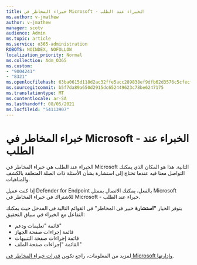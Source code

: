 ```yaml
---
title: خبراء المخاطر في Microsoft - الخبراء عند الطلب
ms.author: v-jmathew
author: v-jmathew
manager: scotv
audience: Admin
ms.topic: article
ms.service: o365-administration
ROBOTS: NOINDEX, NOFOLLOW
localization_priority: Normal
ms.collection: Adm_O365
ms.custom:
- "9004241"
- "8321"
ms.openlocfilehash: 63ba0615d118d2ac32ffe5acc289838ef9dfb62d3576c5cfecf361e182060acd
ms.sourcegitcommit: b5f7da89a650d2915dc652449623c78be6247175
ms.translationtype: MT
ms.contentlocale: ar-SA
ms.lasthandoff: 08/05/2021
ms.locfileid: "54113907"
---
```

# <a name="microsoft-threat-experts---experts-on-demand"></a>خبراء المخاطر في Microsoft - الخبراء عند الطلب

الخبراء عند الطلب هي خبراء المخاطر في Microsoft الثانية. هذا هو المكان الذي يمكنك التواصل معنا فيه عندما تحتاج إلى استشارة بشأن الأسئلة ذات الصلة المتعلقة بالكشف والمناهيات.

إذا كنت عميل Defender for Endpoint بالفعل، يمكنك الاتصال بممثل Microsoft للاشتراك في خبراء المخاطر في Microsoft - خبراء عند الطلب.

يتوفر الخيار **"استشارة** خبير في المخاطر" في القوائم التالية في المدخل حيث يمكنك التفاعل مع الخبراء في سياق التحقيق:

- قائمة "تعليمات ودعم"
- قائمة إجراءات صفحة الجهاز
- قائمة إجراءات صفحة التنبيهات
- القائمة "إجراءات صفحة الملف"

لمزيد من المعلومات، راجع تكوين [قدرات خبراء المخاطر في Microsoft وإدارتها](https://docs.microsoft.com/windows/security/threat-protection/microsoft-defender-atp/configure-microsoft-threat-experts).
